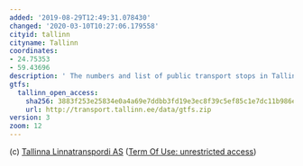 ```yaml
---
added: '2019-08-29T12:49:31.078430'
changed: '2020-03-10T10:27:06.179558'
cityid: tallinn
cityname: Tallinn
coordinates:
- 24.75353
- 59.43696
description: ' The numbers and list of public transport stops in Tallinn and Harju County, locations and timetables '
gtfs:
  tallinn_open_access:
    sha256: 3883f253e25834e0a4a69e7ddbb3fd19e3ec8f39c5ef85c1e7dc11b986e71f21
    url: http://transport.tallinn.ee/data/gtfs.zip
version: 3
zoom: 12
---
```


(c) [Tallinna Linnatranspordi AS](https://www.tallinnlt.ee/)
([Term Of Use: unrestricted access](https://avaandmed.tallinn.ee/nimistu?id=33))
